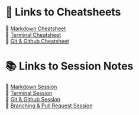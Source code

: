 # 📄 Links to Cheatsheets

🔗 [Markdown Cheatsheet](markdown-cheatsheet.md)<br>
🔗 [Terminal Cheatsheet](macterminal-cheatsheet.md)<br>
🔗 [Git & Github Cheatsheet](git-cheatsheet.md)<br>

# 📚 Links to Session Notes

🔗 [Markdown Session](markdown-session.md)<br>
🔗 [Terminal Session](terminal-session.md)<br>
🔗 [Git & Github Session](git-github-session.md)<br>
🔗 [Branching & Pull Request Session](branch-pullrequest-session.md)<br>

